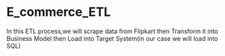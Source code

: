 # E_commerce_ETL

In this ETL process,we will scrape data from Flipkart then Transform it into Business Model then Load into Target System(in our case we will load into SQL)
